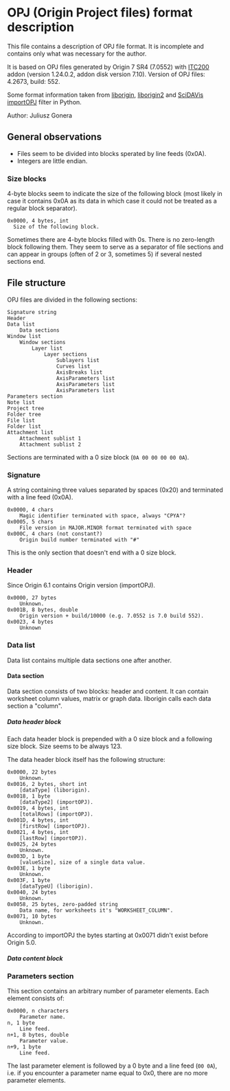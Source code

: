 OPJ (Origin Project files) format description
=============================================

This file contains a description of OPJ file format. It is incomplete
and contains only what was necessary for the author.

It is based on OPJ files generated by Origin 7 SR4 (7.0552) with [ITC200][]
addon (version 1.24.0.2, addon disk version 7.10).
Version of OPJ files: 4.2673, build: 552.

Some format information taken from [liborigin][], [liborigin2][]
and [SciDAVis][] [importOPJ][] filter in Python.

Author: Juliusz Gonera

[ITC200]: http://www.microcal.com/products/itc/itc200.asp
[liborigin]: http://sourceforge.net/projects/liborigin/
[liborigin2]: http://soft.proindependent.com/liborigin2/
[SciDAVis]: http://scidavis.sourceforge.net/
[importOPJ]: https://scidavis.svn.sourceforge.net/svnroot/scidavis/branches/origin_import/importOPJ


General observations
--------------------

* Files seem to be divided into blocks sperated by line feeds (0x0A).
* Integers are little endian.


### Size blocks

4-byte blocks seem to indicate the size of the following block (most likely
in case it contains 0x0A as its data in which case it could not be treated
as a regular block separator).

    0x0000, 4 bytes, int
      Size of the following block.

Sometimes there are 4-byte blocks filled with 0s. There is no zero-length
block following them. They seem to serve as a separator of file sections
and can appear in groups (often of 2 or 3, sometimes 5) if several nested
sections end.


File structure
--------------

OPJ files are divided in the following sections:

    Signature string
    Header
    Data list
        Data sections
    Window list
        Window sections
            Layer list
                Layer sections
                    Sublayers list
                    Curves list
                    AxisBreaks list
                    AxisParameters list
                    AxisParameters list
                    AxisParameters list
    Parameters section
    Note list
    Project tree
    Folder tree
    File list
    Folder list
    Attachment list
        Attachment sublist 1
        Attachment sublist 2

Sections are terminated with a 0 size block (`0A 00 00 00 00 0A`).


### Signature

A string containing three values separated by spaces (0x20) and terminated
with a line feed (0x0A).

    0x0000, 4 chars
        Magic identifier terminated with space, always "CPYA"?
    0x0005, 5 chars
        File version in MAJOR.MINOR format terminated with space
    0x000C, 4 chars (not constant?)
        Origin build number terminated with "#"

This is the only section that doesn't end with a 0 size block.


### Header

Since Origin 6.1 contains Origin version (importOPJ).

    0x0000, 27 bytes
        Unknown.
    0x001B, 8 bytes, double
        Origin version + build/10000 (e.g. 7.0552 is 7.0 build 552).
    0x0023, 4 bytes
        Unknown


### Data list

Data list contains multiple data sections one after another.


#### Data section

Data section consists of two blocks: header and content. It can contain
worksheet column values, matrix or graph data. liborigin calls each data
section a "column".


##### Data header block

Each data header block is prepended with a 0 size block and a following size
block. Size seems to be always 123.

The data header block itself has the following structure:

    0x0000, 22 bytes
        Unknown.
    0x0016, 2 bytes, short int
        [dataType] (liborigin).
    0x0018, 1 byte
        [dataType2] (importOPJ).
    0x0019, 4 bytes, int
        [totalRows] (importOPJ).
    0x001D, 4 bytes, int
        [firstRow] (importOPJ).
    0x0021, 4 bytes, int
        [lastRow] (importOPJ).
    0x0025, 24 bytes
        Unknown.
    0x003D, 1 byte
        [valueSize], size of a single data value.
    0x003E, 1 byte
        Unknown.
    0x003F, 1 byte
        [dataTypeU] (liborigin).
    0x0040, 24 bytes
        Unknown.
    0x0058, 25 bytes, zero-padded string
        Data name, for worksheets it's "WORKSHEET_COLUMN".
    0x0071, 10 bytes
        Unknown.

According to importOPJ the bytes starting at 0x0071 didn't exist before
Origin 5.0.


##### Data content block




### Parameters section

This section contains an arbitrary number of parameter elements. Each element
consists of:

    0x0000, n characters
        Parameter name.
    n, 1 byte
        Line feed.
    n+1, 8 bytes, double
        Parameter value.
    n+9, 1 byte
        Line feed.

The last parameter element is followed by a 0 byte and a line feed (`00 0A`),
i.e. if you encounter a parameter name equal to 0x0, there are no more
parameter elements.
